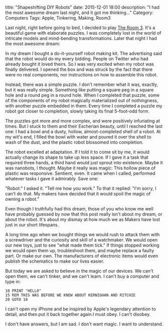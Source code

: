 title: "Shapeshifting DIY Robots"
date: 2015-12-01 18:00
description: "I had the most awesome dream last night, and it got me thinking..."
Category: Computers
Tags: Apple, Tinkering, Making, Room3

Last night, right before going to bed, I decided to play [The Room 3][room]. It's a beautiful game with elaborate puzzles. I was completely lost in the world of intricate models and mind-bending transformations. Later that night I had the most awesome dream:

<!-- more -->

In my dream I bought a do-it-yourself robot making kit. The advertising said that the robot would do my every bidding. People on Twitter who had already bought it loved theirs. So I was very excited when my robot was finally delivered. I opened the box and was struck by the fact that there were no real components, nor instructions on how to assemble this robot. 

Instead, there was a simple puzzle. I don't remember what it was, exactly, but it was really simple. Something like putting a square peg in a square hole and a round peg in a round hole. When I completed that puzzle, some of the components of my robot magically materialized out of nothingness, with another puzzle embedded in them. Every time I completed a puzzle my robot got closer to completion, slowly taking its final 5-foot-odd form. 

The puzzles got more and more complex, and were positively infuriating at times. But I stuck to them and their Escherian beauty, until I reached the last one: I had a bowl and a dusty, hollow, almost-completed shell of a robot. At my wit's end, I filled the bowl with water and poured it over the shell to wash of the dust, and the plastic robot blossomed into completion. 

The robot excelled at adaptation. If I told it to come sit by me, it would actually change its shape to take up less space. If I gave it a task that required three hands, a third hand would just sprout into existence. Maybe it was nanobots, I thought. Maybe it really was magic: This hollow piece of plastic was responsive. Sentient, even. It came when I called, performed whatever tasks I gave it admirably. Save one: 

"Robot:" I asked it. "Tell me how you work." To that it replied: "I'm sorry, I can't do that. My makers have decided that it would spoil the magic of owning a robot."

Even though I truthfully had this dream, those of you who know me well have probably guessed by now that this post really isn't about my dream, or about the robot. It's about my dismay at how much we as Makers have lost just in our short lifespans. 

A long time ago when we bought things we would rush to attack them with a screwdriver and the curiosity and skill of a watchmaker. We would open our new toys, just to see "what made them tick." If things stopped working we would open them up, troubleshoot them, and maybe replace a faulty part. Or make our own. The manufacturers of electronic items would even publish the schematics to make our lives easier. 

But today we are asked to believe in the magic of our devices. We can't open them, we can't tinker, and we can't learn. I can't buy a computer and type in:

    10 PRINT "HELLO"
    15 REM THIS WAS BEFORE WE KNEW ABOUT KERNIGHAN AND RITCHIE
    20 GOTO 10

I can't open my iPhone and be inspired by Apple's legendary attention to detail, and then put it back together again.I must obey. I can't disobey.

I don't have answers, but I am sad. I don't want magic. I want to understand.    

[30 days]: /2015/08/31/30-days/
[room]: http://www.fireproofgames.com